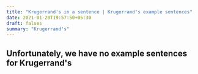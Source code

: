 ```yaml
---
title: "Krugerrand's in a sentence | Krugerrand's example sentences"
date: 2021-01-20T19:57:50+05:30
draft: falses
summary: "Krugerrand's"
---
```

## Unfortunately, we have no example sentences for Krugerrand's                 

